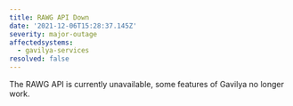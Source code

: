 ```yaml
---
title: RAWG API Down
date: '2021-12-06T15:28:37.145Z'
severity: major-outage
affectedsystems:
  - gavilya-services
resolved: false
---
```

The RAWG API is currently unavailable, some features of Gavilya no longer work.

<!--- language code: en -->
